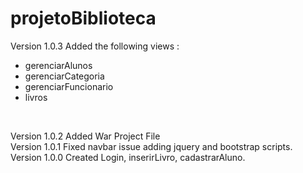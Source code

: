 # projetoBiblioteca

Version 1.0.3 Added the following views :<br>
<ul>
	<li>gerenciarAlunos</li>
	<li>gerenciarCategoria</li>
	<li>gerenciarFuncionario</li>
	<li>livros</li>
</ul><br>

Version 1.0.2 Added War Project File <br>
Version 1.0.1 Fixed navbar issue adding jquery and bootstrap scripts. <br>
Version 1.0.0 Created Login, inserirLivro, cadastrarAluno. <br>
